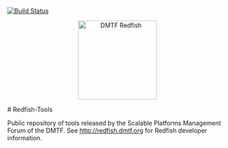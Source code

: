 [![Build Status](https://travis-ci.org/lucidmeetings/Redfish-Tools.svg?branch=travis_setup)](https://travis-ci.org/lucidmeetings/Redfish-Tools)
<p align="center">
  <img src="http://redfish.dmtf.org/sites/all/themes/dmtf2015/images/dmtf-redfish-logo.png" alt="DMTF Redfish" width=180>
</p>
# Redfish-Tools

Public repository of tools released by the Scalable Platforms Management Forum of the DMTF.  See http://redfish.dmtf.org for Redfish developer information.
